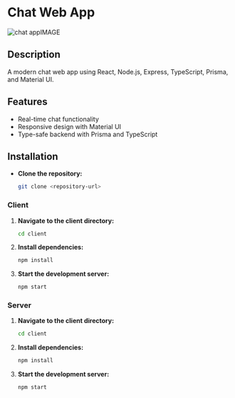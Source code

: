 # Chat Web App

![chat appIMAGE](https://github.com/user-attachments/assets/973af5d3-7cd9-4178-8aea-7f546da2aa18)


## Description
A modern chat web app using React, Node.js, Express, TypeScript, Prisma, and Material UI.

## Features
- Real-time chat functionality
- Responsive design with Material UI
- Type-safe backend with Prisma and TypeScript

## Installation

- **Clone the repository:**
   ```bash
   git clone <repository-url>

### Client


1. **Navigate to the client directory:**
   ```bash
   cd client

2. **Install dependencies:**
   ```bash
   npm install


3. **Start the development server:**
   ```bash
   npm start

### Server

1. **Navigate to the client directory:**
   ```bash
   cd client

2. **Install dependencies:**
   ```bash
   npm install


3. **Start the development server:**
   ```bash
   npm start
